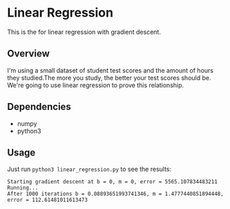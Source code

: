 # Linear Regression
This is the for linear regression with gradient descent.

## Overview
I'm using a small dataset of student test scores and the amount of hours they studied.The more you study, the better your test scores should be. We're going to use linear regression to prove this relationship.

## Dependencies
* numpy
* python3

## Usage
Just run ``python3 linear_regression.py`` to see the results:

 ```
Starting gradient descent at b = 0, m = 0, error = 5565.107834483211
Running...
After 1000 iterations b = 0.08893651993741346, m = 1.4777440851894448, error = 112.61481011613473
 ```

